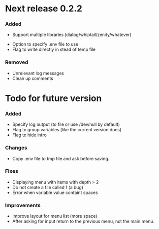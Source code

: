 # Next release 0.2.2

### Added
+ Support multiple libraries (dialog/whiptail/zenity/whatever)
- Option to specify .env file to use
- Flag to write directly in stead of temp file

### Removed
- Unrelevant log messages
- Clean up comments


# Todo for future version

### Added
- Specify log output (to file or use /dev/null by default)
- Flag to group variables (like the current version does)
- Flag to hide intro

### Changes
- Copy .env file to tmp file and ask before saving.

### Fixes
- Displaying menu with items with depth > 2
- Do not create a file called 1 (a bug)
- Error when variable value containt spaces

### Improvements
- Improve layout for menu list (more space)
- After asking for input return to the previous menu, not the main menu.
